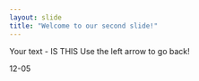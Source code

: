 ```yaml
---
layout: slide
title: "Welcome to our second slide!"
---
```

Your text - IS THIS
Use the left arrow to go back!

12-05
